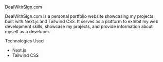  DealWithSign.com

DealWithSign.com is a personal portfolio website showcasing my projects built with Next.js and Tailwind CSS. It serves as a platform to exhibit my web development skills, showcase my projects, and provide information about myself as a developer.

 Technologies Used

- Next.js
- Tailwind CSS

